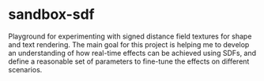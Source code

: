 # sandbox-sdf
Playground for experimenting with signed distance field textures for shape and text rendering. The main goal for this project is helping me to develop an understanding of how real-time effects can be achieved using SDFs, and define a reasonable set of parameters to fine-tune the effects on different scenarios.